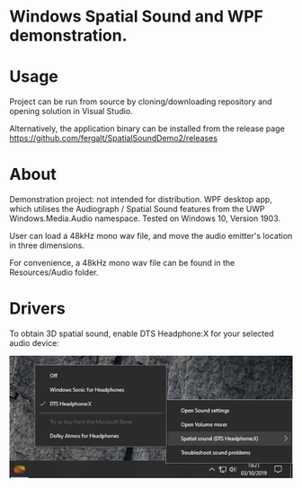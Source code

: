 # Windows Spatial Sound and WPF demonstration.


# Usage
Project can be run from source by cloning/downloading repository and opening solution in Visual Studio.

Alternatively, the application binary can be installed from the release page https://github.com/fergalt/SpatialSoundDemo2/releases

# About
Demonstration project: not intended for distribution. WPF desktop app, which utilises the Audiograph / Spatial Sound features from the UWP Windows.Media.Audio namespace. Tested on Windows 10, Version 1903. 

User can load a 48kHz mono wav file, and move the audio emitter's location in three dimensions.

For convenience, a 48kHz mono wav file can be found in the Resources/Audio folder.

# Drivers
To obtain 3D spatial sound, enable DTS Headphone:X for your selected audio device:

![Main window screenshot](readme_images/audio_settings.png)

